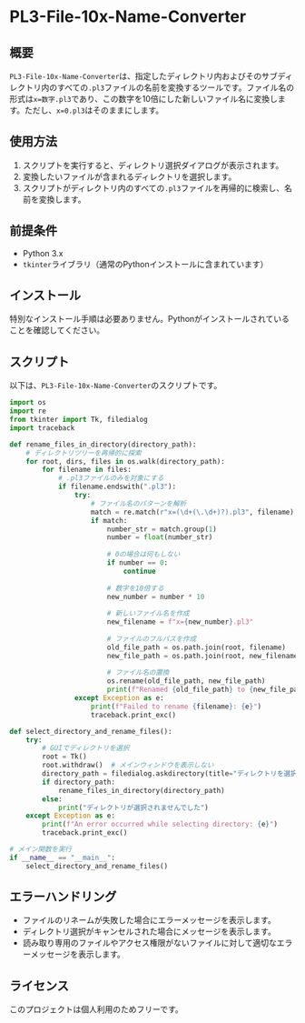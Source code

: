 # PL3-File-10x-Name-Converter

## 概要

`PL3-File-10x-Name-Converter`は、指定したディレクトリ内およびそのサブディレクトリ内のすべての`.pl3`ファイルの名前を変換するツールです。ファイル名の形式は`x=数字.pl3`であり、この数字を10倍にした新しいファイル名に変換します。ただし、`x=0.pl3`はそのままにします。

## 使用方法

1. スクリプトを実行すると、ディレクトリ選択ダイアログが表示されます。
2. 変換したいファイルが含まれるディレクトリを選択します。
3. スクリプトがディレクトリ内のすべての`.pl3`ファイルを再帰的に検索し、名前を変換します。

## 前提条件

- Python 3.x
- `tkinter`ライブラリ（通常のPythonインストールに含まれています）

## インストール

特別なインストール手順は必要ありません。Pythonがインストールされていることを確認してください。

## スクリプト

以下は、`PL3-File-10x-Name-Converter`のスクリプトです。

```python
import os
import re
from tkinter import Tk, filedialog
import traceback

def rename_files_in_directory(directory_path):
    # ディレクトリツリーを再帰的に探索
    for root, dirs, files in os.walk(directory_path):
        for filename in files:
            # .pl3ファイルのみを対象にする
            if filename.endswith(".pl3"):
                try:
                    # ファイル名のパターンを解析
                    match = re.match(r"x=(\d+(\.\d+)?).pl3", filename)
                    if match:
                        number_str = match.group(1)
                        number = float(number_str)
                        
                        # 0の場合は何もしない
                        if number == 0:
                            continue
                        
                        # 数字を10倍する
                        new_number = number * 10
                        
                        # 新しいファイル名を作成
                        new_filename = f"x={new_number}.pl3"
                        
                        # ファイルのフルパスを作成
                        old_file_path = os.path.join(root, filename)
                        new_file_path = os.path.join(root, new_filename)
                        
                        # ファイル名の置換
                        os.rename(old_file_path, new_file_path)
                        print(f"Renamed {old_file_path} to {new_file_path}")
                except Exception as e:
                    print(f"Failed to rename {filename}: {e}")
                    traceback.print_exc()

def select_directory_and_rename_files():
    try:
        # GUIでディレクトリを選択
        root = Tk()
        root.withdraw()  # メインウィンドウを表示しない
        directory_path = filedialog.askdirectory(title="ディレクトリを選択")
        if directory_path:
            rename_files_in_directory(directory_path)
        else:
            print("ディレクトリが選択されませんでした")
    except Exception as e:
        print(f"An error occurred while selecting directory: {e}")
        traceback.print_exc()

# メイン関数を実行
if __name__ == "__main__":
    select_directory_and_rename_files()
```

## エラーハンドリング

- ファイルのリネームが失敗した場合にエラーメッセージを表示します。
- ディレクトリ選択がキャンセルされた場合にメッセージを表示します。
- 読み取り専用のファイルやアクセス権限がないファイルに対して適切なエラーメッセージを表示します。

## ライセンス

このプロジェクトは個人利用のためフリーです。
